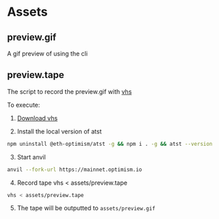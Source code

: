 # Assets

## preview.gif

A gif preview of using the cli

## preview.tape

The script to record the preview.gif with [vhs](https://github.com/charmbracelet/vhs)

To execute:

1. [Download vhs](https://github.com/charmbracelet/vhs)

2. Install the local version of atst

```bash
npm uninstall @eth-optimism/atst -g && npm i . -g && atst --version
```

3. Start anvil

```bash
anvil --fork-url https://mainnet.optimism.io
```

4. Record tape vhs < assets/preview.tape

```bash
vhs < assets/preview.tape
```

5. The tape will be outputted to `assets/preview.gif`
